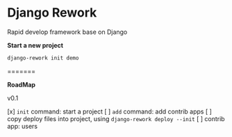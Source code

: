 # Django Rework

Rapid develop framework base on Django

**Start a new project**

```bash
django-rework init demo
```


=======

**RoadMap**

v0.1

[x] `init` command: start a project
[ ] `add` command: add contrib apps
[ ] copy deploy files into project, using `django-rework deploy --init`
[ ] contrib app: users

